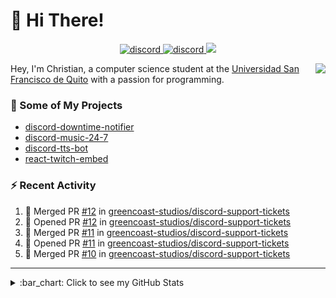 # :wave: Hi There!

<p align="center">
  <a href="https://discord.gg/mhj3Zsv">
    <img alt="discord" src="https://img.shields.io/discord/730998659008823296.svg?label=&logo=discord&logoColor=ffffff&color=7389D8&labelColor=6A7EC2"/>
  </a>
  <a href="https://twitter.com/moonstar_x99">
    <img alt="discord" src="https://img.shields.io/twitter/follow/moonstar_x99?label=Follow%20Me%21&style=social"/>
  </a>
  <a href="https://badges.pufler.dev">
    <img src="https://badges.pufler.dev/visits/moonstar-x/moonstar-x?style=flat&logo=github">
  </a>
</p>

<img align="right" src="https://media.tenor.com/images/cb8fb20986aac7eef75c8ce6bc3997c0/tenor.gif" />

Hey, I'm Christian, a computer science student at the [Universidad San Francisco de Quito](http://www.usfq.edu.ec/Paginas/Inicio.aspx) with a passion for programming.

### :rocket: Some of My Projects

* [discord-downtime-notifier](https://github.com/moonstar-x/discord-downtime-notifier)
* [discord-music-24-7](https://github.com/moonstar-x/discord-music-24-7)
* [discord-tts-bot](https://github.com/moonstar-x/discord-tts-bot)
* [react-twitch-embed](https://github.com/moonstar-x/react-twitch-embed)

### :zap: Recent Activity

<!--START_SECTION:activity-->
1. 🎉 Merged PR [#12](https://github.com/greencoast-studios/discord-support-tickets/pull/12) in [greencoast-studios/discord-support-tickets](https://github.com/greencoast-studios/discord-support-tickets)
2. 💪 Opened PR [#12](https://github.com/greencoast-studios/discord-support-tickets/pull/12) in [greencoast-studios/discord-support-tickets](https://github.com/greencoast-studios/discord-support-tickets)
3. 🎉 Merged PR [#11](https://github.com/greencoast-studios/discord-support-tickets/pull/11) in [greencoast-studios/discord-support-tickets](https://github.com/greencoast-studios/discord-support-tickets)
4. 💪 Opened PR [#11](https://github.com/greencoast-studios/discord-support-tickets/pull/11) in [greencoast-studios/discord-support-tickets](https://github.com/greencoast-studios/discord-support-tickets)
5. 🎉 Merged PR [#10](https://github.com/greencoast-studios/discord-support-tickets/pull/10) in [greencoast-studios/discord-support-tickets](https://github.com/greencoast-studios/discord-support-tickets)
<!--END_SECTION:activity-->

---

<details>
  <summary>
    :bar_chart: Click to see my GitHub Stats
  </summary>
  <p align="center">
    <br>
    <img alt="GitHub Stats" src="https://github-readme-stats.vercel.app/api?username=moonstar-x&count_private=true&show_icons=true&theme=dracula" />
    <br>
    <img alt="GitHub Top Languages" src="https://github-readme-stats.vercel.app/api/top-langs/?username=moonstar-x&layout=compact&theme=dracula" />
  </p>
</details>
